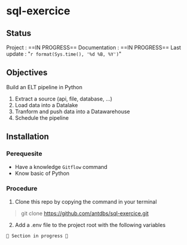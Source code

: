 # sql-exercice

## Status

Project : ==IN PROGRESS==
Documentation : ==IN PROGRESS==
Last update : "`r format(Sys.time(), '%d %B, %Y')`"


## Objectives

Build an ELT pipeline in Python 

1. Extract a source (api, file, database, ...)
2. Load data into a Datalake
3. Tranform and push data into a Datawarehouse
4. Schedule the pipeline

## Installation

### Perequesite

- Have a knowledge `Gitflow` command
- Know basic of Python

### Procedure

1. Clone this repo by copying the command in your terminal

> git clone https://github.com/antdbs/sql-exercice.git

2. Add a .env file to the project root with the following variables

```sh
🚧 Section in progress 🚧
```